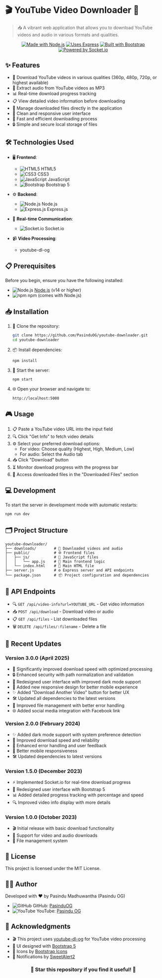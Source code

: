# 🎬 YouTube Video Downloader 🎵

> 📥 A vibrant web application that allows you to download YouTube videos and audio in various formats and qualities.

<div align="center">
  
[![Made with Node.js](https://img.shields.io/badge/Made%20with-Node.js-3C873A?style=for-the-badge&logo=node.js)](https://nodejs.org/en/)
[![Uses Express](https://img.shields.io/badge/Uses-Express.js-000000?style=for-the-badge&logo=express)](https://expressjs.com/)
[![Built with Bootstrap](https://img.shields.io/badge/Built%20with-Bootstrap-7952B3?style=for-the-badge&logo=bootstrap)](https://getbootstrap.com/)
[![Powered by Socket.io](https://img.shields.io/badge/Powered%20by-Socket.io-010101?style=for-the-badge&logo=socket.io)](https://socket.io/)

</div>

## ✨ Features

- 🎥 Download YouTube videos in various qualities (360p, 480p, 720p, or highest available)
- 🎵 Extract audio from YouTube videos as MP3
- 📊 Real-time download progress tracking
- 📋 View detailed video information before downloading
- 📁 Manage downloaded files directly in the application
- 🎨 Clean and responsive user interface
- 🚀 Fast and efficient downloading process
- 🔒 Simple and secure local storage of files

## 🛠️ Technologies Used

- 🖥️ **Frontend**: 
  - ![HTML5](https://img.shields.io/badge/HTML5-E34F26?style=flat&logo=html5&logoColor=white) HTML5
  - ![CSS3](https://img.shields.io/badge/CSS3-1572B6?style=flat&logo=css3&logoColor=white) CSS3
  - ![JavaScript](https://img.shields.io/badge/JavaScript-F7DF1E?style=flat&logo=javascript&logoColor=black) JavaScript
  - ![Bootstrap](https://img.shields.io/badge/Bootstrap-7952B3?style=flat&logo=bootstrap&logoColor=white) Bootstrap 5
  
- ⚙️ **Backend**: 
  - ![Node.js](https://img.shields.io/badge/Node.js-3C873A?style=flat&logo=node.js&logoColor=white) Node.js
  - ![Express.js](https://img.shields.io/badge/Express.js-000000?style=flat&logo=express&logoColor=white) Express.js
  
- 🔌 **Real-time Communication**: 
  - ![Socket.io](https://img.shields.io/badge/Socket.io-010101?style=flat&logo=socket.io&logoColor=white) Socket.io
  
- 📹 **Video Processing**: 
  - youtube-dl-og

## 📋 Prerequisites

Before you begin, ensure you have the following installed:
- ![Node.js](https://img.shields.io/badge/Node.js-3C873A?style=flat&logo=node.js&logoColor=white) [Node.js](https://nodejs.org/) (v14 or higher)
- ![npm](https://img.shields.io/badge/npm-CB3837?style=flat&logo=npm&logoColor=white) npm (comes with Node.js)

## 📥 Installation

1. 📂 Clone the repository:
   ```bash
   git clone https://github.com/PasinduOG/youtube-downloader.git
   cd youtube-downloader
   ```

2. 📦 Install dependencies:
   ```bash
   npm install
   ```

3. 🚀 Start the server:
   ```bash
   npm start
   ```

4. 🌐 Open your browser and navigate to:
   ```
   http://localhost:5000
   ```

## 🎮 Usage

1. 📋 Paste a YouTube video URL into the input field
2. 🔍 Click "Get Info" to fetch video details
3. ⚙️ Select your preferred download options:
   - For video: Choose quality (Highest, High, Medium, Low)
   - For audio: Select the Audio tab
4. 📥 Click "Download" button
5. ⏳ Monitor download progress with the progress bar
6. 📁 Access downloaded files in the "Downloaded Files" section

## 💻 Development

To start the server in development mode with automatic restarts:

```bash
npm run dev
```

## 🗂️ Project Structure

```
youtube-downloader/
├── downloads/        # 📂 Downloaded videos and audio
├── public/           # 🌐 Frontend files
│   ├── js/           # 📜 JavaScript files
│   │   └── app.js    # 🧠 Main frontend logic
│   └── index.html    # 📄 Main HTML file
├── server.js         # ⚙️ Express server and API endpoints
└── package.json      # 📦 Project configuration and dependencies
```

## 🔌 API Endpoints

- 🔍 `GET /api/video-info?url=YOUTUBE_URL` - Get video information
- 📥 `POST /api/download` - Download video or audio
- 📋 `GET /api/files` - List downloaded files
- 🗑️ `DELETE /api/files/:filename` - Delete a file

## 🔄 Recent Updates

### Version 3.0.0 (April 2025)
- 🚀 Significantly improved download speed with optimized processing
- 🔒 Enhanced security with path normalization and validation
- 🎨 Redesigned user interface with improved dark mode support
- 📱 Added new responsive design for better mobile experience
- ✨ Added "Download Another Video" button for better UX
- 🛠️ Updated all dependencies to the latest versions
- 🔄 Improved file management with better error handling
- 🌐 Added social media integration with Facebook link

### Version 2.0.0 (February 2024)
- ✨ Added dark mode support with system preference detection
- 🚀 Improved download speed and reliability
- 🔧 Enhanced error handling and user feedback
- 📱 Better mobile responsiveness
- 🛠️ Updated dependencies to latest versions

### Version 1.5.0 (December 2023)
- ⚡ Implemented Socket.io for real-time download progress
- 🎨 Redesigned user interface with Bootstrap 5
- 📊 Added detailed progress tracking with percentage and speed
- 🔍 Improved video info display with more details

### Version 1.0.0 (October 2023)
- 🎬 Initial release with basic download functionality
- 🎵 Support for video and audio downloads
- 📁 File management system

## 📜 License

This project is licensed under the MIT License.

## 👨‍💻 Author

Developed with ❤️ by Pasindu Madhuwantha (Pasindu OG)

- ![GitHub](https://img.shields.io/badge/GitHub-181717?style=flat&logo=github&logoColor=white) GitHub: [PasinduOG](https://github.com/PasinduOG)
- ![YouTube](https://img.shields.io/badge/YouTube-FF0000?style=flat&logo=youtube&logoColor=white) YouTube: [Pasindu OG](https://youtube.com/@pasindu_og_dev)

## 🙏 Acknowledgments

- 🎬 This project uses [youtube-dl-og](https://www.npmjs.com/package/youtube-dl-og) for YouTube video processing
- 🎨 UI designed with [Bootstrap 5](https://getbootstrap.com/)
- 🔣 Icons by [Bootstrap Icons](https://icons.getbootstrap.com/)
- 🔔 Notifications by [SweetAlert2](https://sweetalert2.github.io/)

<div align="center">
  
### 🌟 Star this repository if you find it useful! 🌟

</div>
